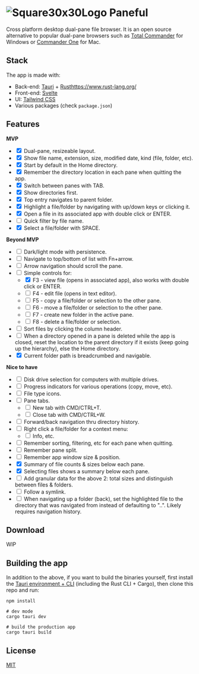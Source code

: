 # ![Square30x30Logo](https://user-images.githubusercontent.com/17433578/195490908-9e22909f-0b57-4c11-bc4a-766d69f43fd9.png) Paneful

Cross platform desktop dual-pane file browser. It is an open source alternative to popular dual-pane browsers such as [Total Commander](https://www.ghisler.com/) for Windows or [Commander One](https://apps.apple.com/us/app/commander-one-file-manager/id1035236694?mt=12) for Mac.

## Stack

The app is made with:

- Back-end: [Tauri](https://tauri.app/) + [Rust]()https://www.rust-lang.org/
- Front-end: [Svelte](https://svelte.dev/)
- UI: [Tailwind CSS](https://tailwindcss.com/)
- Various packages (check `package.json`)

[](#feature-list)

## Features

**MVP**

- <label><input type="checkbox" checked /> Dual-pane, resizeable layout.</label>
- <label><input type="checkbox" checked /> Show file name, extension, size, modified date, kind (file, folder, etc).</label>
- <label><input type="checkbox" checked /> Start by default in the Home directory.</label>
- <label><input type="checkbox" checked /> Remember the directory location in each pane when quitting the app.</label>
- <label><input type="checkbox" checked /> Switch between panes with TAB.</label>
- <label><input type="checkbox" checked /> Show directories first.</label>
- <label><input type="checkbox" checked /> Top entry navigates to parent folder.</label>
- <label><input type="checkbox" checked /> Highlight a file/folder by navigating with up/down keys or clicking it.</label>
- <label><input type="checkbox" checked /> Open a file in its associated app with double click or ENTER.</label>
- <label><input type="checkbox" /> Quick filter by file name.</label>
- <label><input type="checkbox" checked /> Select a file/folder with SPACE.</label>

**Beyond MVP**

- <label><input type="checkbox" /> Dark/light mode with persistence.</label>
- <label><input type="checkbox" /> Navigate to top/bottom of list with Fn+arrow.</label>
- <label><input type="checkbox" /> Arrow navigation should scroll the pane.</label>
- <label><input type="checkbox" /> Simple controls for:</label>
    - <label><input type="checkbox" checked /> F3 - view file (opens in associated app), also works with double click or ENTER.</label>
    - <label><input type="checkbox" /> F4 - edit file (opens in text editor).</label>
    - <label><input type="checkbox" /> F5 - copy a file/folder or selection to the other pane.</label>
    - <label><input type="checkbox" /> F6 - move a file/folder or selection to the other pane.</label>
    - <label><input type="checkbox" /> F7 - create new folder in the active pane.</label>
    - <label><input type="checkbox" /> F8 - delete a file/folder or selection.</label>
- <label><input type="checkbox" /> Sort files by clicking the column header.</label>
- <label><input type="checkbox" /> When a directory opened in a pane is deleted while the app is closed, reset the location to the parent directory if it exists (keep going up the hierarchy), else the Home directory.</label>
- <label><input type="checkbox" checked /> Current folder path is breadcrumbed and navigable.</label>

**Nice to have**

- <label><input type="checkbox" /> Disk drive selection for computers with multiple drives.</label>
- <label><input type="checkbox" /> Progress indicators for various operations (copy, move, etc).</label>
- <label><input type="checkbox" /> File type icons.</label>
- <label><input type="checkbox" /> Pane tabs.</label>
    - <label><input type="checkbox" /> New tab with CMD/CTRL+T.</label>
    - <label><input type="checkbox" /> Close tab with CMD/CTRL+W.</label>
- <label><input type="checkbox" /> Forward/back navigation thru directory history.</label>
- <label><input type="checkbox" /> Right click a file/folder for a context menu:</label>
    - <label><input type="checkbox" /> Info, etc.</label>
- <label><input type="checkbox" /> Remember sorting, filtering, etc for each pane when quitting.</label>
- <label><input type="checkbox" /> Remember pane split.</label>
- <label><input type="checkbox" /> Remember app window size & position.</label>
- <label><input type="checkbox" checked /> Summary of file counts & sizes below each pane.</label>
- <label><input type="checkbox" checked /> Selecting files shows a summary below each pane.</label>
- <label><input type="checkbox" /> Add granular data for the above 2: total sizes and distinguish between files & folders.</label>
- <label><input type="checkbox" /> Follow a symlink.</label>
- <label><input type="checkbox" /> When navigating up a folder (back), set the highlighted file to the directory that was navigated from instead of defaulting to "..". Likely requires navigation history.</label>

## Download

WIP

## Building the app

In addition to the above, if you want to build the binaries yourself, first install the [Tauri environment + CLI](https://tauri.app/v1/guides/getting-started/prerequisites) (including the Rust CLI + Cargo), then clone this repo and run:

```shell
npm install

# dev mode
cargo tauri dev

# build the production app
cargo tauri build
```

## License

[MIT](MIT)
